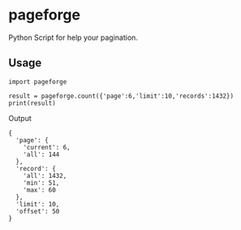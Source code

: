 # pageforge
Python Script for help your pagination.

## Usage

    import pageforge

    result = pageforge.count({'page':6,'limit':10,'records':1432})
    print(result)

Output

    {
      'page': {
        'current': 6,
        'all': 144
      },
      'record': {
        'all': 1432,
        'min': 51,
        'max': 60
      },
      'limit': 10,
      'offset': 50
    }

